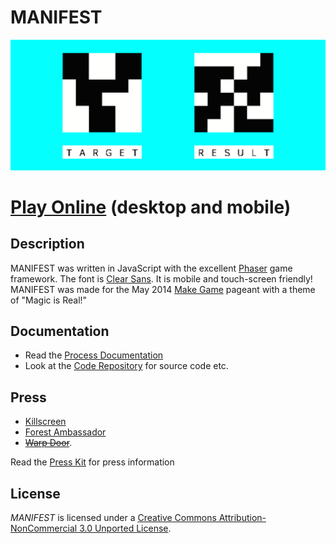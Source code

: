 # MANIFEST

![](images/MANIFEST-banner.png)

# [Play Online](https://www.pippinbarr.com/manifest/) (desktop and mobile)

## Description
MANIFEST was written in JavaScript with the excellent [Phaser](http://phaser.io/) game framework. The font is [Clear Sans](https://01.org/clear-sans). It is mobile and touch-screen friendly! MANIFEST was made for the May 2014 [Make Game](http://forum.makega.me/category/pageants/spells) pageant with a theme of "Magic is Real!"

## Documentation
* Read the [Process Documentation](../process)
* Look at the [Code Repository](https://github.com/pippinbarr/manifest) for source code etc.

## Press
* [Killscreen](https://killscreen.com/previously/articles/new-game-tackles-secret-oprah-approved-satanist-manifesto-our-time/)
* [Forest Ambassador](http://forestambassador.com/post/99330188987/manifest-is-a-game-about-magical-thinking-by)
* ~~[Warp Door](http://wip.warpdoor.com/2014/10/09/manifest-pippin-barr/)~~.

Read the [Press Kit](../press) for press information

## License
*MANIFEST* is licensed under a [Creative Commons Attribution-NonCommercial 3.0 Unported License](http://creativecommons.org/licenses/by-nc/3.0/).
